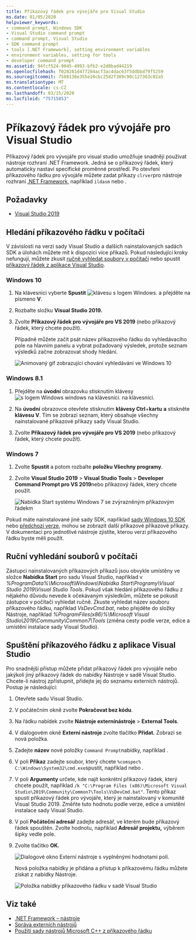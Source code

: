 ```yaml
---
title: Příkazový řádek pro vývojáře pro Visual Studio
ms.date: 01/05/2020
helpviewer_keywords:
- command prompt, Windows SDK
- Visual Studio command prompt
- command prompt, Visual Studio
- SDK command prompt
- tools [.NET Framework], setting environment variables
- environment variables, setting for tools
- developer command prompt
ms.assetid: 94fcf524-9045-4993-bfb2-e2d8bad44219
ms.openlocfilehash: f028281d477284acf3ac4dac63f5ddbbd79f5259
ms.sourcegitcommit: 7588136e355e10cbc2582f389c90c127363c02a5
ms.translationtype: MT
ms.contentlocale: cs-CZ
ms.lasthandoff: 03/15/2020
ms.locfileid: "75715853"
---
```

# <a name="developer-command-prompt-for-visual-studio"></a>Příkazový řádek pro vývojáře pro Visual Studio

Příkazový řádek pro vývojáře pro visual studio umožňuje snadněji používat nástroje rozhraní .NET Framework. Jedná se o příkazový řádek, který automaticky nastaví specifické proměnné prostředí. Po otevření příkazového řádku pro vývojáře můžete zadat příkazy `clrver`pro nástroje rozhraní [.NET Framework,](index.md) například `ildasm` nebo .

## <a name="prerequisites"></a>Požadavky

- [Visual Studio 2019](https://visualstudio.microsoft.com/downloads/?utm_medium=microsoft&utm_source=docs.microsoft.com&utm_campaign=inline+link&utm_content=download+vs2019)

## <a name="search-for-the-command-prompt-on-your-machine"></a>Hledání příkazového řádku v počítači

V závislosti na verzi sady Visual Studio a dalších nainstalovaných sadách SDK a úlohách můžete mít k dispozici více příkazů. Pokud následující kroky nefungují, můžete zkusit [ručně vyhledat soubory v počítači](#manually-locate-the-files-on-your-machine) nebo spustit [příkazový řádek z aplikace Visual Studio](#start-the-command-prompt-from-inside-visual-studio).

### <a name="windows-10"></a>Windows 10

1. Na klávesnici vyberte **Spustit** ![klávesu s logem Windows.](./media/developer-command-prompt-for-vs/windows-logo-key-graphic.png) a přejděte na písmeno **V**.

1. Rozbalte složku **Visual Studio 2019.**

1. Zvolte **Příkazový řádek pro vývojáře pro VS 2019** (nebo příkazový řádek, který chcete použít).

   Případně můžete začít psát název příkazového řádku do vyhledávacího pole na hlavním panelu a vybrat požadovaný výsledek, protože seznam výsledků začne zobrazovat shody hledání.

   ![Animovaný gif zobrazující chování vyhledávání ve Windows 10](./media/developer-command-prompt-for-vs/windows10-search.gif)

### <a name="windows-81"></a>Windows 8.1

1. Přejděte na **úvodní** obrazovku stisknutím klávesy ![s logem Windows windows na klávesnici.](./media/developer-command-prompt-for-vs/windows-logo-key-graphic.png) na klávesnici.

1. Na **úvodní** obrazovce otevřete stisknutím **klávesy Ctrl**+**kartu** **a** stiskněte **klávesu V**. Tím se zobrazí seznam, který obsahuje všechny nainstalované příkazové příkazy sady Visual Studio.

1. Zvolte **Příkazový řádek pro vývojáře pro VS 2019** (nebo příkazový řádek, který chcete použít).

### <a name="windows-7"></a>Windows 7

1. Zvolte **Spustit** a potom rozbalte **položku Všechny programy**.

1. Zvolte **Visual Studio 2019** > **Visual Studio Tools** > **Developer Command Prompt pro VS 2019**nebo příkazový řádek, který chcete použít.

   ![Nabídka Start systému Windows 7 se zvýrazněným příkazovým řádekm](./media/developer-command-prompt-for-vs/windows7-menu.png)

Pokud máte nainstalované jiné sady SDK, například [sady Windows 10 SDK](https://developer.microsoft.com/windows/downloads/windows-10-sdk) nebo [předchozí verze](https://developer.microsoft.com/windows/downloads/sdk-archive), mohou se zobrazit další příkazové příkazové příkazy. V dokumentaci pro jednotlivé nástroje zjistíte, kterou verzi příkazového řádku byste měli použít.

## <a name="manually-locate-the-files-on-your-machine"></a>Ruční vyhledání souborů v počítači

Zástupci nainstalovaných příkazových příkazů jsou obvykle umístěny ve složce **Nabídka Start** pro sadu Visual Studio, například v *%ProgramData%\Microsoft\Windows\Nabídka Start\Programy\Visual Studio 2019\Visual Studio Tools*. Pokud však hledání příkazového řádku z nějakého důvodu nevede k očekávaným výsledkům, můžete se pokusit zástupce v počítači vyhledat ručně. Zkuste vyhledat název souboru příkazového řádku, například *VsDevCmd.bat*, nebo přejděte do složky Nástroje, například *%ProgramFiles(x86)%\Microsoft Visual Studio\2019\Community\Common7\Tools* (změna cesty podle verze, edice a umístění instalace sady Visual Studio).

## <a name="start-the-command-prompt-from-inside-visual-studio"></a>Spuštění příkazového řádku z aplikace Visual Studio

Pro snadnější přístup můžete přidat příkazový řádek pro vývojáře nebo jakýkoli jiný příkazový řádek do nabídky Nástroje v sadě Visual Studio. Chcete-li nástroj zpřístupnit, přidejte jej do seznamu externích nástrojů. Postup je následující:

1. Otevřete sadu Visual Studio.

1. V počátečním okně zvolte **Pokračovat bez kódu**.

1. Na řádku nabídek zvolte **Nástroje externínástroje** > **External Tools**.

1. V dialogovém okně **Externí nástroje** zvolte tlačítko **Přidat.** Zobrazí se nová položka.

1. Zadejte **název** nové položky `Command Prompt`nabídky, například .

1. V poli **Příkaz** zadejte soubor, který chcete `%comspec%` `C:\Windows\System32\cmd.exe`spustit, například nebo .

1. V poli **Argumenty** určete, kde najít konkrétní příkazový řádek, který chcete použít, například `/k "C:\Program Files (x86)\Microsoft Visual Studio\2019\Community\Common7\Tools\VsDevCmd.bat"`. Tento příkaz spustí příkazový řádek pro vývojáře, který je nainstalovaný v komunitě Visual Studio 2019. Změňte tuto hodnotu podle verze, edice a umístění instalace sady Visual Studio.

1. V poli **Počáteční adresář** zadejte adresář, ve kterém bude příkazový řádek spouštěn. Zvolte hodnotu, například **Adresář projektu,** výběrem šipky vedle pole.

1. Zvolte tlačítko **OK.**

   ![Dialogové okno Externí nástroje s vyplněnými hodnotami polí.](./media/developer-command-prompt-for-vs/add-external-tool.png)

   Nová položka nabídky je přidána a přístup k příkazovému řádku můžete získat z nabídky Nástroje.

   ![Položka nabídky příkazového řádku v sadě Visual Studio](./media/developer-command-prompt-for-vs/command-prompt-vs-menu.png)

## <a name="see-also"></a>Viz také

- [.NET Framework – nástroje](index.md)
- [Správa externích nástrojů](/visualstudio/ide/managing-external-tools)
- [Použití sady nástrojů Microsoft C++ z příkazového řádku](/cpp/build/building-on-the-command-line)
